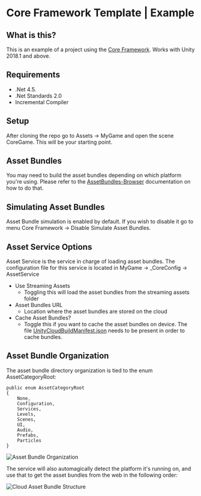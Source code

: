 
# Core Framework Template | Example

What is this?
---
This is an example of a project using the [Core Framework](https://github.com/nievesj/unity-core-project). 
Works with Unity 2018.1 and above. 

Requirements
---
* .Net 4.5.
* .Net Standards 2.0
* Incremental Compiler

Setup
---
After cloning the repo go to Assets -> MyGame and open the scene CoreGame. This will be your starting point. 

Asset Bundles
---
You may need to build the asset bundles depending on which platform you're using. Please refer to the  [AssetBundles-Browser](https://github.com/Unity-Technologies/AssetBundles-Browser)  documentation on how to do that. 

Simulating Asset Bundles
---
Asset Bundle simulation is enabled by default. If you wish to disable it go to menu Core Framework -> Disable Simulate Asset Bundles.

Asset Service Options
---
Asset Service is the service in charge of loading asset bundles. The configuration file for this service is located in MyGame -> _CoreConfig -> AssetService
* Use Streaming Assets
	* Toggling this will load the asset bundles from the streaming assets folder
* Asset Bundles URL
	* Location where the asset bundles are stored on the cloud
* Cache Asset Bundles?
	* Toggle this if you want to cache the asset bundles on device. The file [UnityCloudBuildManifest.json](https://docs.unity3d.com/Manual/UnityCloudBuildManifest.html) needs to be present in order to cache bundles. 

Asset Bundle Organization
---
The asset bundle directory organization is tied to the enum AssetCategoryRoot:

    public enum AssetCategoryRoot
	{
		None,
		Configuration,
		Services,
		Levels,
		Scenes,
		UI,
		Audio,
		Prefabs, 
		Particles
	}

![Asset Bundle Organization](http://www.josemnieves.com/unity/images/aborg.PNG)

The service will also automagically detect the platform it's running on, and use that to get the asset bundles from the web in the following order: 

![Cloud Asset Bundle Structure](http://www.josemnieves.com/unity/images/webab.png)